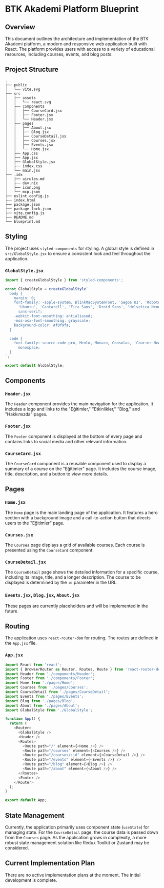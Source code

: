# BTK Akademi Platform Blueprint

## Overview

This document outlines the architecture and implementation of the BTK Akademi platform, a modern and responsive web application built with React. The platform provides users with access to a variety of educational resources, including courses, events, and blog posts.

## Project Structure

```
.
├── public
│   └── vite.svg
├── src
│   ├── assets
│   │   └── react.svg
│   ├── components
│   │   ├── CourseCard.jsx
│   │   ├── Footer.jsx
│   │   └── Header.jsx
│   ├── pages
│   │   ├── About.jsx
│   │   ├── Blog.jsx
│   │   ├── CourseDetail.jsx
│   │   ├── Courses.jsx
│   │   ├── Events.jsx
│   │   └── Home.jsx
│   ├── App.css
│   ├── App.jsx
│   ├── GlobalStyle.jsx
│   ├── index.css
│   └── main.jsx
├── .idx
│   ├── airules.md
│   ├── dev.nix
│   ├── icon.png
│   └── mcp.json
├── eslint.config.js
├── index.html
├── package.json
├── package-lock.json
├── vite.config.js
├── README.md
└── blueprint.md
```

## Styling

The project uses `styled-components` for styling. A global style is defined in `src/GlobalStyle.jsx` to ensure a consistent look and feel throughout the application.

### `GlobalStyle.jsx`

```javascript
import { createGlobalStyle } from 'styled-components';

const GlobalStyle = createGlobalStyle`
  body {
    margin: 0;
    font-family: -apple-system, BlinkMacSystemFont, 'Segoe UI', 'Roboto', 'Oxygen',
      'Ubuntu', 'Cantarell', 'Fira Sans', 'Droid Sans', 'Helvetica Neue',
      sans-serif;
    -webkit-font-smoothing: antialiased;
    -moz-osx-font-smoothing: grayscale;
    background-color: #f8f9fa;
  }

  code {
    font-family: source-code-pro, Menlo, Monaco, Consolas, 'Courier New',
      monospace;
  }
`;

export default GlobalStyle;
```

## Components

### `Header.jsx`

The `Header` component provides the main navigation for the application. It includes a logo and links to the "Eğitimler," "Etkinlikler," "Blog," and "Hakkımızda" pages.

### `Footer.jsx`

The `Footer` component is displayed at the bottom of every page and contains links to social media and other relevant information.

### `CourseCard.jsx`

The `CourseCard` component is a reusable component used to display a summary of a course on the "Eğitimler" page. It includes the course image, title, description, and a button to view more details.

## Pages

### `Home.jsx`

The `Home` page is the main landing page of the application. It features a hero section with a background image and a call-to-action button that directs users to the "Eğitimler" page.

### `Courses.jsx`

The `Courses` page displays a grid of available courses. Each course is presented using the `CourseCard` component.

### `CourseDetail.jsx`

The `CourseDetail` page shows the detailed information for a specific course, including its image, title, and a longer description. The course to be displayed is determined by the `id` parameter in the URL.

### `Events.jsx`, `Blog.jsx`, `About.jsx`

These pages are currently placeholders and will be implemented in the future.

## Routing

The application uses `react-router-dom` for routing. The routes are defined in the `App.jsx` file.

### `App.jsx`

```javascript
import React from 'react';
import { BrowserRouter as Router, Routes, Route } from 'react-router-dom';
import Header from './components/Header';
import Footer from './components/Footer';
import Home from './pages/Home';
import Courses from './pages/Courses';
import CourseDetail from './pages/CourseDetail';
import Events from './pages/Events';
import Blog from './pages/Blog';
import About from './pages/About';
import GlobalStyle from './GlobalStyle';

function App() {
  return (
    <Router>
      <GlobalStyle />
      <Header />
      <Routes>
        <Route path="/" element={<Home />} />
        <Route path="/courses" element={<Courses />} />
        <Route path="/courses/:id" element={<CourseDetail />} />
        <Route path="/events" element={<Events />} />
        <Route path="/blog" element={<Blog />} />
        <Route path="/about" element={<About />} />
      </Routes>
      <Footer />
    </Router>
  );
}

export default App;
```

## State Management

Currently, the application primarily uses component state (`useState`) for managing state. For the `CourseDetail` page, the course data is passed down from the `Courses` page. As the application grows in complexity, a more robust state management solution like Redux Toolkit or Zustand may be considered.

## Current Implementation Plan

There are no active implementation plans at the moment. The initial development is complete.
